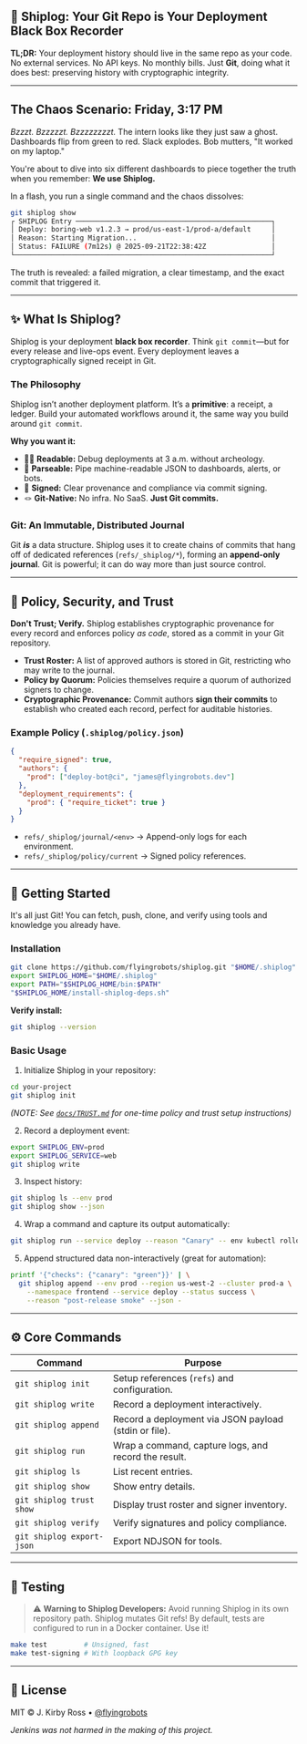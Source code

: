 ## 🚢 Shiplog: Your Git Repo is Your Deployment Black Box Recorder

**TL;DR:** Your deployment history should live in the same repo as your code. No external services. No API keys. No monthly bills. Just **Git**, doing what it does best: preserving history with cryptographic integrity.

---

## The Chaos Scenario: Friday, 3:17 PM

*Bzzzt. Bzzzzzt. Bzzzzzzzzt.* The intern looks like they just saw a ghost. Dashboards flip from green to red. Slack explodes. Bob mutters, "It worked on my laptop."

You're about to dive into six different dashboards to piece together the truth when you remember: **We use Shiplog.**

In a flash, you run a single command and the chaos dissolves:

```bash
git shiplog show
┌ SHIPLOG Entry ────────────────────────────────────────────────┐
│ Deploy: boring-web v1.2.3 → prod/us-east-1/prod-a/default     │
│ Reason: Starting Migration...                                 │
│ Status: FAILURE (7m12s) @ 2025-09-21T22:38:42Z                │
└───────────────────────────────────────────────────────────────┘
```

The truth is revealed: a failed migration, a clear timestamp, and the exact commit that triggered it.

---

## ✨ What Is Shiplog?

Shiplog is your deployment **black box recorder**. Think `git commit`—but for every release and live-ops event. Every deployment leaves a cryptographically signed receipt in Git.

### The Philosophy

Shiplog isn’t another deployment platform. It’s a **primitive**: a receipt, a ledger. Build your automated workflows around it, the same way you build around `git commit`.

**Why you want it:**

- 🧑‍💻 **Readable:** Debug deployments at 3 a.m. without archeology.
- 🤖 **Parseable:** Pipe machine-readable JSON to dashboards, alerts, or bots.
- 🔏 **Signed:** Clear provenance and compliance via commit signing.
- 🪢 **Git-Native:** No infra. No SaaS. **Just Git commits.**

### Git: An Immutable, Distributed Journal

Git **_is_** a data structure. Shiplog uses it to create chains of commits that hang off of dedicated references (`refs/_shiplog/*`), forming an **append-only journal**. Git is powerful; it can do way more than just source control.

---

## 🔐 Policy, Security, and Trust

**Don't Trust; Verify.** Shiplog establishes cryptographic provenance for every record and enforces policy _as code_, stored as a commit in your Git repository.

- **Trust Roster:** A list of approved authors is stored in Git, restricting who may write to the journal.
- **Policy by Quorum:** Policies themselves require a quorum of authorized signers to change.
- **Cryptographic Provenance:** Commit authors **sign their commits** to establish who created each record, perfect for auditable histories.

### Example Policy (`.shiplog/policy.json`)

```json
{
  "require_signed": true,
  "authors": {
    "prod": ["deploy-bot@ci", "james@flyingrobots.dev"]
  },
  "deployment_requirements": {
    "prod": { "require_ticket": true }
  }
}
```

- `refs/_shiplog/journal/<env>` → Append-only logs for each environment.
- `refs/_shiplog/policy/current` → Signed policy references.

---

## 🚀 Getting Started

It's all just Git! You can fetch, push, clone, and verify using tools and knowledge you already have.

### Installation

```bash
git clone https://github.com/flyingrobots/shiplog.git "$HOME/.shiplog"
export SHIPLOG_HOME="$HOME/.shiplog"
export PATH="$SHIPLOG_HOME/bin:$PATH"
"$SHIPLOG_HOME/install-shiplog-deps.sh"
```

**Verify install:**

```bash
git shiplog --version
```

### Basic Usage

1. Initialize Shiplog in your repository:

```bash
cd your-project
git shiplog init
```

_(NOTE: See [`docs/TRUST.md`](docs/TRUST.md) for one-time policy and trust setup instructions)_
   
2. Record a deployment event:

```bash
export SHIPLOG_ENV=prod
export SHIPLOG_SERVICE=web
git shiplog write
```
 
3. Inspect history:

```bash
git shiplog ls --env prod
git shiplog show --json
```
   
4. Wrap a command and capture its output automatically:

```bash
git shiplog run --service deploy --reason "Canary" -- env kubectl rollout status deploy/web
```
 
5. Append structured data non-interactively (great for automation):

```bash
printf '{"checks": {"canary": "green"}}' | \
  git shiplog append --env prod --region us-west-2 --cluster prod-a \
	--namespace frontend --service deploy --status success \
	--reason "post-release smoke" --json -
``` 

---

## ⚙️ Core Commands

|Command|Purpose|
|---|---|
|`git shiplog init`|Setup references (`refs`) and configuration.|
|`git shiplog write`|Record a deployment interactively.|
|`git shiplog append`|Record a deployment via JSON payload (stdin or file).|
|`git shiplog run`|Wrap a command, capture logs, and record the result.|
|`git shiplog ls`|List recent entries.|
|`git shiplog show`|Show entry details.|
|`git shiplog trust show`|Display trust roster and signer inventory.|
|`git shiplog verify`|Verify signatures and policy compliance.|
|`git shiplog export-json`|Export NDJSON for tools.|

---

## 🧪 Testing

> ⚠️ **Warning to Shiplog Developers:** Avoid running Shiplog in its own repository path. Shiplog mutates Git refs! By default, tests are configured to run in a Docker container. Use it!

```bash
make test         # Unsigned, fast
make test-signing # With loopback GPG key
```

---

## 📜 License

MIT © J. Kirby Ross • [@flyingrobots](https://github.com/flyingrobots)

_Jenkins was not harmed in the making of this project._

